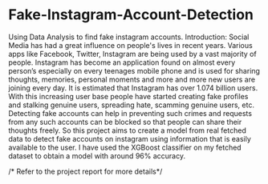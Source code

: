 # Fake-Instagram-Account-Detection
Using Data Analysis to find fake instagram accounts.
Introduction:
Social Media has had a great influence on people's lives in recent years. Various apps like Facebook, Twitter, Instagram are being used by a vast majority of people. Instagram has become an application found on almost every person’s especially on every teenages mobile phone and is used for sharing thoughts, memories, personal moments and more and more new users are joining every day. It is estimated that Instagram has over 1.074 billion users. With this increasing user base people have started creating fake profiles and stalking genuine users, spreading hate, scamming genuine users, etc. Detecting fake accounts can help in preventing such crimes and requests from any such accounts can be blocked so that people can share their thoughts freely. So this project aims to create a model from real fetched data to detect fake accounts on instagram using information that is easily available to the user. I have used the XGBoost classifier on my fetched dataset to obtain a model with around 96% accuracy.

/* Refer to the project report for more details*/
